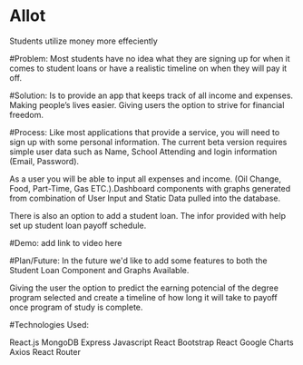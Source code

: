 # Allot
Students utilize money more effeciently

#Problem:
Most students have no idea what they are signing up for when it comes to student loans or have a realistic timeline on when they will pay it off.

#Solution:
Is to provide an app that keeps track of all income and expenses. Making people’s lives easier. Giving users the option to strive for financial freedom.

#Process:
Like most applications that provide a service, you will need to sign up with some personal information. The current beta version requires simple user data such as Name, School Attending and login information (Email, Password).

As a user you will be able to input all expenses and income. (Oil Change, Food, Part-Time, Gas ETC.).Dashboard components with graphs generated from combination of User Input and Static Data pulled into the database.

There is also an option to add a student loan. The infor provided with help set up student loan payoff schedule.

#Demo:
add link to video here

#Plan/Future:
In the future we'd like to add some features to both the Student Loan Component and Graphs Available.

Giving the user the option to predict the earning potencial of the degree program selected and create a timeline of how long it will take to payoff once program of study is complete.


#Technologies Used:

React.js
MongoDB
Express
Javascript
React Bootstrap
React Google Charts
Axios
React Router
